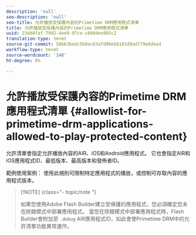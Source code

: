 ```yaml
---
description: 'null'
seo-description: 'null'
seo-title: 允許播放受保護內容的Primetime DRM應用程式清單
title: 允許播放受保護內容的Primetime DRM應用程式清單
uuid: 23dd4faf-7992-4ee9-97ce-c6004ee995c2
translation-type: tm+mt
source-git-commit: 58bb3bedc5b0ac63afd96eb6101d9ad779e6deed
workflow-type: tm+mt
source-wordcount: '148'
ht-degree: 0%

---
```



# 允許播放受保護內容的Primetime DRM應用程式清單 {#allowlist-for-primetime-drm-applications-allowed-to-play-protected-content}

允許清單會指定允許播放內容的AIR、iOS和Android應用程式。 它也會指定AIR和iOS應用程式ID、最低版本、最高版本和發佈者ID。

範例使用案例： 使用此規則可限制特定應用程式的播放，或控制可存取內容的應用程式版本。

>[!NOTE] {class=&quot;- topic/note &quot;}
>
>如果您使用Adobe Flash Builder建立受保護的應用程式，您必須確定您未在除錯模式中部署應用程式。 當您在除錯模式中部署應用程式時，Flash Builder會附加至 `.debug` AIR應用程式ID，如此會使Primetime DRM中的允許清單功能異常運作。
